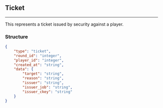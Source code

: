 ## Ticket

---

This represents a ticket issued by security against a player.

### Structure

```json
{
    "type": "ticket",
    "round_id": "integer",
    "player_id": "integer",
    "created_at": "string",
    "data": {
        "target": "string",
        "reason": "string",
        "issuer": "string",
        "issuer_job": "string",
        "issuer_ckey": "string"
    }
}
```
